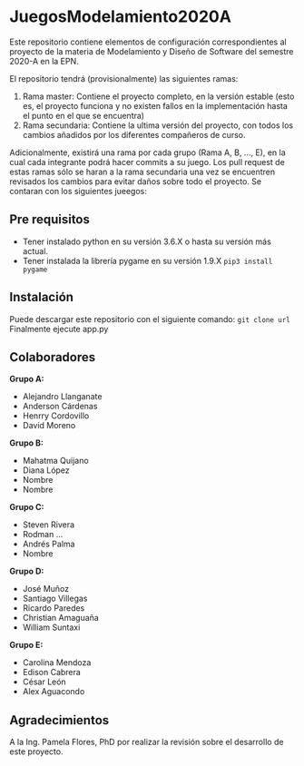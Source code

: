 # JuegosModelamiento2020A
Este repositorio contiene elementos de configuración correspondientes al proyecto de la materia de Modelamiento y Diseño de Software del semestre 2020-A en la EPN.

El repositorio tendrá (provisionalmente) las siguientes ramas:
 1. Rama master: Contiene el proyecto completo, en la versión estable (esto es, el proyecto funciona y no existen fallos en la implementación hasta el punto en el que se encuentra)
 2. Rama secundaria: Contiene la ultima versión del proyecto, con todos los cambios añadidos por los diferentes compañeros de curso. 
 
 Adicionalmente, existirá una rama por cada grupo (Rama A, B, ..., E), en la cual cada integrante podrá hacer commits a su juego. Los pull request de estas ramas sólo se haran a la rama secundaria una vez se encuentren revisados los cambios para evitar daños sobre todo el proyecto.
 Se contaran con los siguientes jueegos:

## Pre requisitos

- Tener instalado python en su versión 3.6.X o hasta su versión más actual.
- Tener instalada la librería pygame en su versión 1.9.X
  `pip3 install pygame`

## Instalación

Puede descargar este repositorio con el siguiente comando:
`git clone url`
Finalmente ejecute app.py

## Colaboradores

**Grupo A:**

- Alejandro Llanganate
- Anderson Cárdenas
- Henrry Cordovillo
- David Moreno

**Grupo B:**

- Mahatma Quijano
- Diana López
- Nombre
- Nombre

**Grupo C:**

- Steven Rivera
- Rodman ...
- Andrés Palma
- Nombre

**Grupo D:**

- José Muñoz
- Santiago Villegas
- Ricardo Paredes
- Christian Amaguaña
- William Suntaxi

**Grupo E:**

- Carolina Mendoza
- Edison Cabrera
- César León
- Alex Aguacondo

## Agradecimientos

A la Ing. Pamela Flores, PhD por realizar la revisión sobre el desarrollo de este proyecto.


 
